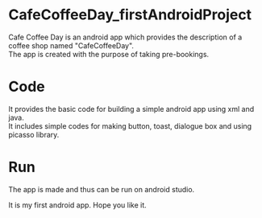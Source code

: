 # CafeCoffeeDay_firstAndroidProject
Cafe Coffee Day is an android app which provides the description of a coffee shop named "CafeCoffeeDay".  
The app is created with the purpose of taking pre-bookings.  
# Code 
It provides the basic code for building a simple android app using xml and java.  
It includes simple codes for making button, toast, dialogue box and using picasso library.  
# Run
The app is made and thus can be run on android studio.  

It is my first android app. Hope you like it.


